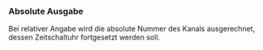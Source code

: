 ﻿### Absolute Ausgabe

Bei relativer Angabe wird die absolute Nummer des Kanals ausgerechnet, dessen Zeitschaltuhr fortgesetzt werden soll.

